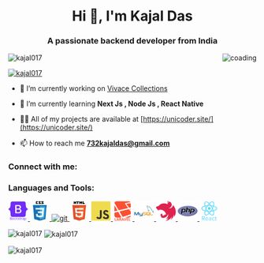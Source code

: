 <h1 align="center">Hi 👋, I'm Kajal Das</h1>
<h3 align="center">A passionate backend developer from India</h3>

<img align="right" alt='coading' scr='https://user-images.githubusercontent.com/55389276/140866485-8fb1c876-9a8f-4d6a-98dc-08c4981eaf70.gif' >

<p align="left"> <img src="https://komarev.com/ghpvc/?username=kajal017&label=Profile%20views&color=0e75b6&style=flat" alt="kajal017" /> </p>

<p align="left"> <a href="https://github.com/ryo-ma/github-profile-trophy"><img src="https://github-profile-trophy.vercel.app/?username=kajal017" alt="kajal017" /></a> </p>

- 🔭 I’m currently working on [Vivace Collections](https://vivacecollections.com/)

- 🌱 I’m currently learning **Next Js , Node Js , React Native**

- 👨‍💻 All of my projects are available at [https://unicoder.site/](https://unicoder.site/)

- 📫 How to reach me **732kajaldas@gmail.com**

<h3 align="left">Connect with me:</h3>
<p align="left">
</p>

<h3 align="left">Languages and Tools:</h3>
<p align="left"> <a href="https://getbootstrap.com" target="_blank" rel="noreferrer"> <img src="https://raw.githubusercontent.com/devicons/devicon/master/icons/bootstrap/bootstrap-plain-wordmark.svg" alt="bootstrap" width="40" height="40"/> </a> <a href="https://www.w3schools.com/css/" target="_blank" rel="noreferrer"> <img src="https://raw.githubusercontent.com/devicons/devicon/master/icons/css3/css3-original-wordmark.svg" alt="css3" width="40" height="40"/> </a> <a href="https://git-scm.com/" target="_blank" rel="noreferrer"> <img src="https://www.vectorlogo.zone/logos/git-scm/git-scm-icon.svg" alt="git" width="40" height="40"/> </a> <a href="https://www.w3.org/html/" target="_blank" rel="noreferrer"> <img src="https://raw.githubusercontent.com/devicons/devicon/master/icons/html5/html5-original-wordmark.svg" alt="html5" width="40" height="40"/> </a> <a href="https://developer.mozilla.org/en-US/docs/Web/JavaScript" target="_blank" rel="noreferrer"> <img src="https://raw.githubusercontent.com/devicons/devicon/master/icons/javascript/javascript-original.svg" alt="javascript" width="40" height="40"/> </a> <a href="https://laravel.com/" target="_blank" rel="noreferrer"> <img src="https://raw.githubusercontent.com/devicons/devicon/master/icons/laravel/laravel-plain-wordmark.svg" alt="laravel" width="40" height="40"/> </a> <a href="https://www.mysql.com/" target="_blank" rel="noreferrer"> <img src="https://raw.githubusercontent.com/devicons/devicon/master/icons/mysql/mysql-original-wordmark.svg" alt="mysql" width="40" height="40"/> </a> <a href="https://nestjs.com/" target="_blank" rel="noreferrer"> <img src="https://raw.githubusercontent.com/devicons/devicon/master/icons/nestjs/nestjs-plain.svg" alt="nestjs" width="40" height="40"/> </a> <a href="https://www.php.net" target="_blank" rel="noreferrer"> <img src="https://raw.githubusercontent.com/devicons/devicon/master/icons/php/php-original.svg" alt="php" width="40" height="40"/> </a> <a href="https://reactjs.org/" target="_blank" rel="noreferrer"> <img src="https://raw.githubusercontent.com/devicons/devicon/master/icons/react/react-original-wordmark.svg" alt="react" width="40" height="40"/> </a> </p>

<p><img align="left" src="https://github-readme-stats.vercel.app/api/top-langs?username=kajal017&show_icons=true&locale=en&layout=compact" alt="kajal017" /></p>

<p>&nbsp;<img align="center" src="https://github-readme-stats.vercel.app/api?username=kajal017&show_icons=true&locale=en" alt="kajal017" /></p>

<p><img align="center" src="https://github-readme-streak-stats.herokuapp.com/?user=kajal017&" alt="kajal017" /></p>

